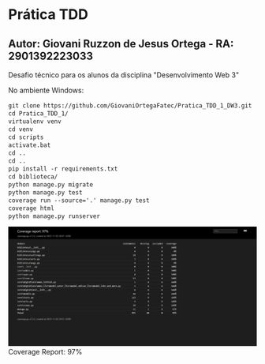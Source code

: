 # Prática TDD

<h2>Autor: Giovani Ruzzon de Jesus Ortega - RA: 2901392223033</h2>

Desafio técnico para os alunos da disciplina "Desenvolvimento Web 3" 

No ambiente Windows:

```console
git clone https://github.com/GiovaniOrtegaFatec/Pratica_TDD_1_DW3.git
cd Pratica_TDD_1/
virtualenv venv
cd venv
cd scripts
activate.bat
cd ..
cd ..
pip install -r requirements.txt
cd biblioteca/
python manage.py migrate
python manage.py test
coverage run --source='.' manage.py test 
coverage html
python manage.py runserver

```

<img src="img/coverage.png">
Coverage Report: 97%

